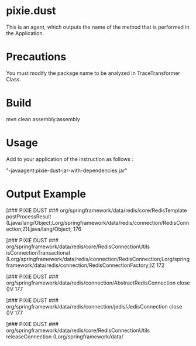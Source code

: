 pixie.dust
==========
This is an agent, which outputs the name of the method that is performed in the Application.

Precautions
==========
You must modify the package name to be analyzed in TraceTransformer Class.

Build
==========
mvn clean assembly:assembly

Usage
==========
Add to your application of the instruction as follows :

"-javaagent:pixie-dust-jar-with-dependencies.jar"

Output Example
==========
[### PIXIE DUST ### org/springframework/data/redis/core/RedisTemplate postProcessResult (Ljava/lang/Object;Lorg/springframework/data/redis/connection/RedisConnection;Z)Ljava/lang/Object; 176

[### PIXIE DUST ### org/springframework/data/redis/core/RedisConnectionUtils isConnectionTransactional (Lorg/springframework/data/redis/connection/RedisConnection;Lorg/springframework/data/redis/connection/RedisConnectionFactory;)Z 172

[### PIXIE DUST ### org/springframework/data/redis/connection/AbstractRedisConnection close ()V 177

[### PIXIE DUST ### org/springframework/data/redis/connection/jedis/JedisConnection close ()V 177

[### PIXIE DUST ### org/springframework/data/redis/core/RedisConnectionUtils releaseConnection (Lorg/springframework/data/
